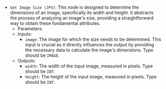 - `Get Image Size (JPS)`: This node is designed to determine the dimensions of an image, specifically its width and height. It abstracts the process of analyzing an image's size, providing a straightforward way to obtain these fundamental attributes.
    - Parameters:
    - Inputs:
        - `image`: The image for which the size needs to be determined. This input is crucial as it directly influences the output by providing the necessary data to calculate the image's dimensions. Type should be `IMAGE`.
    - Outputs:
        - `width`: The width of the input image, measured in pixels. Type should be `INT`.
        - `height`: The height of the input image, measured in pixels. Type should be `INT`.
